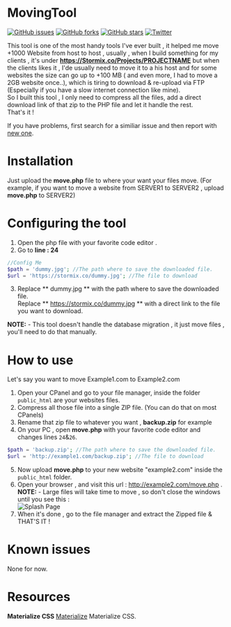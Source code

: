 # MovingTool 

 [![GitHub issues](https://img.shields.io/github/issues/Stormiix/MovingTool.svg?style=flat-square)](https://github.com/Stormiix/MovingTool/issues)
[![GitHub forks](https://img.shields.io/github/forks/Stormiix/MovingTool.svg?style=flat-square)](https://github.com/Stormiix/MovingTool/network)
[![GitHub stars](https://img.shields.io/github/stars/Stormiix/MovingTool.svg?style=flat-square)](https://github.com/Stormiix/MovingTool/stargazers)
[![Twitter](https://img.shields.io/twitter/url/https/github.com/Stormiix/MovingTool/.svg?style=social?style=flat-square)](https://twitter.com/intent/tweet?text=Wow:&url=%5Bobject%20Object%5D)
 
This tool is one of the most handy tools I've ever built , it helped me move +1000 Website from host to host , usually , when I build something for my clients , it's under <b>https://Stormix.co/Projects/PROJECTNAME</b> but when the clients likes it , I'de usually need to move it to a his host and for some websites the size can go up to +100 MB ( and even more, I had to move a 2GB website once..), which is tiring to download & re-upload via FTP (Especially if you have a slow internet connection like mine). <br>So I built this tool , I only need to compress all the files, add a direct download link of that zip to the PHP file and let it handle the rest.
<br>That's it !

If you have problems, first search for a similiar issue and then report with [new one](https://github.com/Stormiix/MovingTool/issues).
 

# Installation
Just upload the <b>move.php</b> file to where your want your files move.
(For example, if you want to move a website from SERVER1 to SERVER2 , upload **move.php** to SERVER2)
 
# Configuring the tool

1. Open the php file with your favorite code editor .
2. Go to **line : 24**

```php
//Config Me
$path = 'dummy.jpg'; //The path where to save the downloaded file.
$url = 'https://stormix.co/dummy.jpg'; //The file to download
```
3. Replace ** dummy.jpg ** with the path where to save the downloaded file.<br> Replace ** https://stormix.co/dummy.jpg ** with a direct link to the file you want to download.

**NOTE:** - This tool doesn't handle the database migration , it just move files , you'll need to do that manually.

# How to use 
Let's say you want to move Example1.com to Example2.com
1. Open your CPanel and go to your file manager, inside the folder `public_html` are your websites files.
2. Compress all those file into a single ZIP file. (You can do that on most CPanels)
3. Rename that zip file to whatever you want , **backup.zip** for example
4. On your PC , open **move.php** with your favorite code editor and changes lines `24`&`26`.<br>
```php
$path = 'backup.zip'; //The path where to save the downloaded file.
$url = 'http://example1.com/backup.zip'; //The file to download
```
5. Now upload **move.php** to your new website "example2.com" inside the `public_html` folder.
6. Open your browser , and visit this url : http://example2.com/move.php . 
**NOTE:** - Large files will take time to move , so don't close the windows until you see this  : <br>
![Splash Page](https://i.imgur.com/jHx4o24.png)
7. When it's done , go to the file manager and extract the Zipped file & THAT'S IT ! 
 
# Known issues
None for now.
  
# Resources
**Materialize CSS**
[Materialize](http://materializecss.com/) Materialize CSS.<br>


 
 
